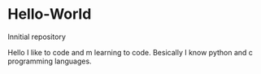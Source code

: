 # Hello-World
Innitial repository

Hello I like to code and m learning to code. Besically I know python and c programming languages.
